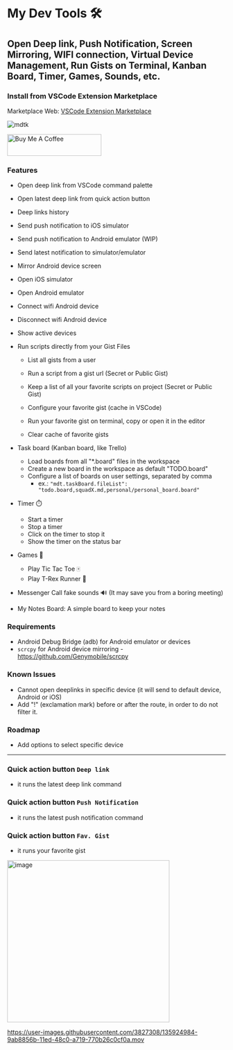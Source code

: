 # My Dev Tools 🛠️

## Open Deep link, Push Notification, Screen Mirroring, WIFI connection, Virtual Device Management, Run Gists on Terminal, Kanban Board, Timer, Games, Sounds, etc.

### Install from VSCode Extension Marketplace
Marketplace Web: [VSCode Extension Marketplace](https://marketplace.visualstudio.com/items?itemName=emanuel-braz.deeplink)  

![mdtk](https://github.com/user-attachments/assets/d127cc0d-2385-4c88-9d41-71c511d16ccb)

<a href="https://www.buymeacoffee.com/emanuelbraz" target="_blank"><img src="https://cdn.buymeacoffee.com/buttons/v2/default-yellow.png" alt="Buy Me A Coffee" style="height: 50px !important;width: 217px !important;" ></a>
  
### Features  

- Open deep link from VSCode command palette  

- Open latest deep link from quick action button  

- Deep links history  

- Send push notification to iOS simulator  

- Send push notification to Android emulator (WIP)  

- Send latest notification to simulator/emulator  

- Mirror Android device screen  

- Open iOS simulator  

- Open Android emulator  

- Connect wifi Android device  

- Disconnect wifi Android device  

- Show active devices  

- Run scripts directly from your Gist Files  

  - List all gists from a user  

  - Run a script from a gist url (Secret or Public Gist)  

  - Keep a list of all your favorite scripts on project (Secret or Public Gist)  

  - Configure your favorite gist (cache in VSCode)  

  - Run your favorite gist on terminal, copy or open it in the editor  

  - Clear cache of favorite gists  

- Task board (Kanban board, like Trello)
    - Load boards from all "*.board" files in the workspace
    - Create a new board in the workspace as default "TODO.board"
    - Configure a list of boards on user settings, separated by comma
      - ex.: `"mdt.taskBoard.fileList": "todo.board,squadX.md,personal/personal_board.board"`

- Timer ⏱️
  - Start a timer
  - Stop a timer
  - Click on the timer to stop it
  - Show the timer on the status bar


- Games 👾
    - Play Tic Tac Toe 🀄️
    - Play T-Rex Runner 🦖

- Messenger Call fake sounds 🔊 (It may save you from a boring meeting)

- My Notes Board: A simple board to keep your notes

### Requirements
- Android Debug Bridge (adb) for Android emulator or devices
- `scrcpy` for Android device mirroring - https://github.com/Genymobile/scrcpy

### Known Issues
- Cannot open deeplinks in specific device (it will send to default device, Android or iOS)
- Add "!" (exclamation mark) before or after the route, in order to do not filter it.

### Roadmap
- Add options to select specific device
---

### Quick action button `Deep link`
- it runs the latest deep link command  
### Quick action button `Push Notification`
- it runs the latest push notification command
### Quick action button `Fav. Gist`
- it runs your favorite gist

<img width="374" alt="image" src="https://github.com/user-attachments/assets/1338ae2e-de08-4e20-8712-12357673855e">

https://user-images.githubusercontent.com/3827308/135924984-9ab8856b-11ed-48c0-a719-770b26c0cf0a.mov
